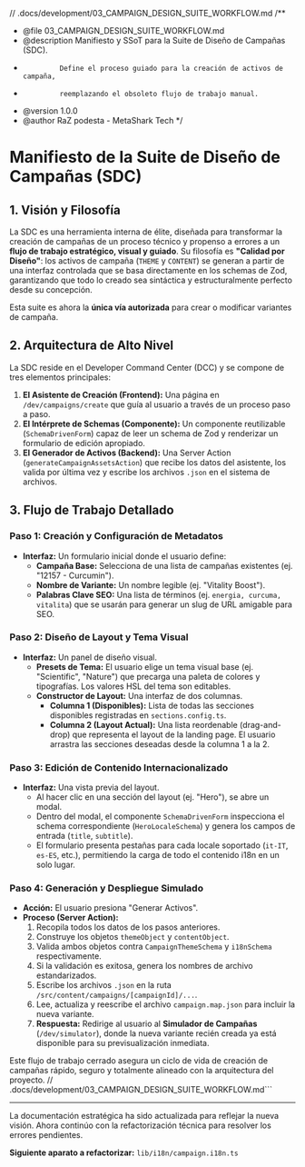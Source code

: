 // .docs/development/03_CAMPAIGN_DESIGN_SUITE_WORKFLOW.md
/**
 * @file 03_CAMPAIGN_DESIGN_SUITE_WORKFLOW.md
 * @description Manifiesto y SSoT para la Suite de Diseño de Campañas (SDC).
 *              Define el proceso guiado para la creación de activos de campaña,
 *              reemplazando el obsoleto flujo de trabajo manual.
 * @version 1.0.0
 * @author RaZ podesta - MetaShark Tech
 */

# Manifiesto de la Suite de Diseño de Campañas (SDC)

## 1. Visión y Filosofía

La SDC es una herramienta interna de élite, diseñada para transformar la creación de campañas de un proceso técnico y propenso a errores a un **flujo de trabajo estratégico, visual y guiado**. Su filosofía es **"Calidad por Diseño"**: los activos de campaña (`THEME` y `CONTENT`) se generan a partir de una interfaz controlada que se basa directamente en los schemas de Zod, garantizando que todo lo creado sea sintáctica y estructuralmente perfecto desde su concepción.

Esta suite es ahora la **única vía autorizada** para crear o modificar variantes de campaña.

## 2. Arquitectura de Alto Nivel

La SDC reside en el Developer Command Center (DCC) y se compone de tres elementos principales:

1.  **El Asistente de Creación (Frontend):** Una página en `/dev/campaigns/create` que guía al usuario a través de un proceso paso a paso.
2.  **El Intérprete de Schemas (Componente):** Un componente reutilizable (`SchemaDrivenForm`) capaz de leer un schema de Zod y renderizar un formulario de edición apropiado.
3.  **El Generador de Activos (Backend):** Una Server Action (`generateCampaignAssetsAction`) que recibe los datos del asistente, los valida por última vez y escribe los archivos `.json` en el sistema de archivos.

## 3. Flujo de Trabajo Detallado

### Paso 1: Creación y Configuración de Metadatos
-   **Interfaz:** Un formulario inicial donde el usuario define:
    -   **Campaña Base:** Selecciona de una lista de campañas existentes (ej. "12157 - Curcumin").
    -   **Nombre de Variante:** Un nombre legible (ej. "Vitality Boost").
    -   **Palabras Clave SEO:** Una lista de términos (ej. `energia, curcuma, vitalita`) que se usarán para generar un slug de URL amigable para SEO.

### Paso 2: Diseño de Layout y Tema Visual
-   **Interfaz:** Un panel de diseño visual.
    -   **Presets de Tema:** El usuario elige un tema visual base (ej. "Scientific", "Nature") que precarga una paleta de colores y tipografías. Los valores HSL del tema son editables.
    -   **Constructor de Layout:** Una interfaz de dos columnas.
        -   **Columna 1 (Disponibles):** Lista de todas las secciones disponibles registradas en `sections.config.ts`.
        -   **Columna 2 (Layout Actual):** Una lista reordenable (drag-and-drop) que representa el layout de la landing page. El usuario arrastra las secciones deseadas desde la columna 1 a la 2.

### Paso 3: Edición de Contenido Internacionalizado
-   **Interfaz:** Una vista previa del layout.
    -   Al hacer clic en una sección del layout (ej. "Hero"), se abre un modal.
    -   Dentro del modal, el componente `SchemaDrivenForm` inspecciona el schema correspondiente (`HeroLocaleSchema`) y genera los campos de entrada (`title`, `subtitle`).
    -   El formulario presenta pestañas para cada locale soportado (`it-IT`, `es-ES`, etc.), permitiendo la carga de todo el contenido i18n en un solo lugar.

### Paso 4: Generación y Despliegue Simulado
-   **Acción:** El usuario presiona "Generar Activos".
-   **Proceso (Server Action):**
    1.  Recopila todos los datos de los pasos anteriores.
    2.  Construye los objetos `themeObject` y `contentObject`.
    3.  Valida ambos objetos contra `CampaignThemeSchema` y `i18nSchema` respectivamente.
    4.  Si la validación es exitosa, genera los nombres de archivo estandarizados.
    5.  Escribe los archivos `.json` en la ruta `/src/content/campaigns/[campaignId]/...`.
    6.  Lee, actualiza y reescribe el archivo `campaign.map.json` para incluir la nueva variante.
    7.  **Respuesta:** Redirige al usuario al **Simulador de Campañas** (`/dev/simulator`), donde la nueva variante recién creada ya está disponible para su previsualización inmediata.

Este flujo de trabajo cerrado asegura un ciclo de vida de creación de campañas rápido, seguro y totalmente alineado con la arquitectura del proyecto.
// .docs/development/03_CAMPAIGN_DESIGN_SUITE_WORKFLOW.md```

---

La documentación estratégica ha sido actualizada para reflejar la nueva visión. Ahora continúo con la refactorización técnica para resolver los errores pendientes.

**Siguiente aparato a refactorizar:** `lib/i18n/campaign.i18n.ts`